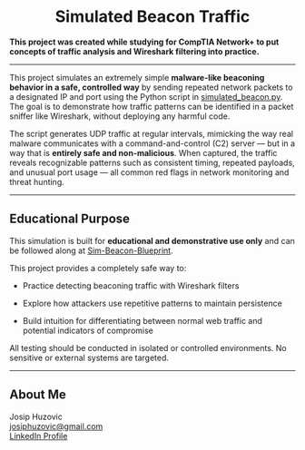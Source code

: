 <h1 align="center"><strong>Simulated Beacon Traffic</strong></h1>

**This project was created while studying for CompTIA Network+ to put concepts of traffic analysis and Wireshark filtering into practice.**

---

This project simulates an extremely simple **malware-like beaconing behavior in a safe, controlled way** by sending repeated network packets to a designated IP and port using the Python script in [simulated_beacon.py](./simulated_beacon.py). The goal is to demonstrate how traffic patterns can be identified in a packet sniffer like Wireshark, without deploying any harmful code.  

The script generates UDP traffic at regular intervals, mimicking the way real malware communicates with a command-and-control (C2) server — but in a way that is **entirely safe and non-malicious**. When captured, the traffic reveals recognizable patterns such as consistent timing, repeated payloads, and unusual port usage — all common red flags in network monitoring and threat hunting.  



---



## Educational Purpose

This simulation is built for **educational and demonstrative use only** and can be followed along at [Sim-Beacon-Blueprint](./Sim-Beacon-Blueprint).  
  
This project provides a completely safe way to:

- Practice detecting beaconing traffic with Wireshark filters

- Explore how attackers use repetitive patterns to maintain persistence

- Build intuition for differentiating between normal web traffic and potential indicators of compromise



All testing should be conducted in isolated or controlled environments. No sensitive or external systems are targeted.


---
## About Me
Josip Huzovic  
josiphuzovic@gmail.com  
[LinkedIn Profile](https://www.linkedin.com/in/josip-huzovic)
